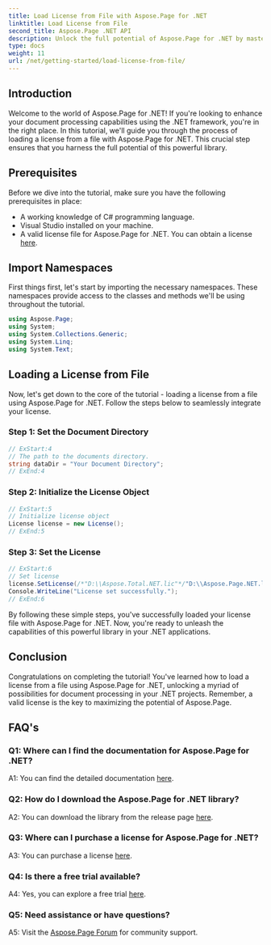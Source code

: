 ```yaml
---
title: Load License from File with Aspose.Page for .NET
linktitle: Load License from File
second_title: Aspose.Page .NET API
description: Unlock the full potential of Aspose.Page for .NET by mastering the art of loading licenses from files. Elevate your document processing capabilities seamlessly.
type: docs
weight: 11
url: /net/getting-started/load-license-from-file/
---
```

## Introduction

Welcome to the world of Aspose.Page for .NET! If you're looking to enhance your document processing capabilities using the .NET framework, you're in the right place. In this tutorial, we'll guide you through the process of loading a license from a file with Aspose.Page for .NET. This crucial step ensures that you harness the full potential of this powerful library.

## Prerequisites

Before we dive into the tutorial, make sure you have the following prerequisites in place:

- A working knowledge of C# programming language.
- Visual Studio installed on your machine.
- A valid license file for Aspose.Page for .NET. You can obtain a license [here](https://purchase.aspose.com/buy).

## Import Namespaces

First things first, let's start by importing the necessary namespaces. These namespaces provide access to the classes and methods we'll be using throughout the tutorial.

```csharp
using Aspose.Page;
using System;
using System.Collections.Generic;
using System.Linq;
using System.Text;
```

## Loading a License from File

Now, let's get down to the core of the tutorial - loading a license from a file using Aspose.Page for .NET. Follow the steps below to seamlessly integrate your license.

### Step 1: Set the Document Directory

```csharp
// ExStart:4
// The path to the documents directory.
string dataDir = "Your Document Directory";
// ExEnd:4
```

### Step 2: Initialize the License Object

```csharp
// ExStart:5
// Initialize license object
License license = new License();
// ExEnd:5
```

### Step 3: Set the License

```csharp
// ExStart:6
// Set license
license.SetLicense(/*"D:\\Aspose.Total.NET.lic"*/"D:\\Aspose.Page.NET.lic");
Console.WriteLine("License set successfully.");
// ExEnd:6
```

By following these simple steps, you've successfully loaded your license file with Aspose.Page for .NET. Now, you're ready to unleash the capabilities of this powerful library in your .NET applications.

## Conclusion

Congratulations on completing the tutorial! You've learned how to load a license from a file using Aspose.Page for .NET, unlocking a myriad of possibilities for document processing in your .NET projects. Remember, a valid license is the key to maximizing the potential of Aspose.Page.


## FAQ's

### Q1: Where can I find the documentation for Aspose.Page for .NET?

A1: You can find the detailed documentation [here](https://reference.aspose.com/page/net/).

### Q2: How do I download the Aspose.Page for .NET library?

A2: You can download the library from the release page [here](https://releases.aspose.com/page/net/).

### Q3: Where can I purchase a license for Aspose.Page for .NET?

A3: You can purchase a license [here](https://purchase.aspose.com/buy).

### Q4: Is there a free trial available?

A4: Yes, you can explore a free trial [here](https://releases.aspose.com/).

### Q5: Need assistance or have questions? 

A5: Visit the [Aspose.Page Forum](https://forum.aspose.com/c/page/39) for community support.

